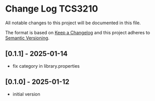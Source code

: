 # Change Log TCS3210

All notable changes to this project will be documented in this file.

The format is based on [Keep a Changelog](http://keepachangelog.com/)
and this project adheres to [Semantic Versioning](http://semver.org/).


## [0.1.1] - 2025-01-14
- fix category in library.properties


## [0.1.0] - 2025-01-12
- initial version

